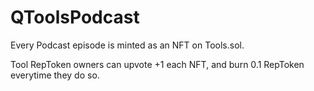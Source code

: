 # QToolsPodcast

Every Podcast episode is minted as an NFT on Tools.sol.  

Tool RepToken owners can upvote +1 each NFT, and burn 0.1 RepToken everytime they do so.
